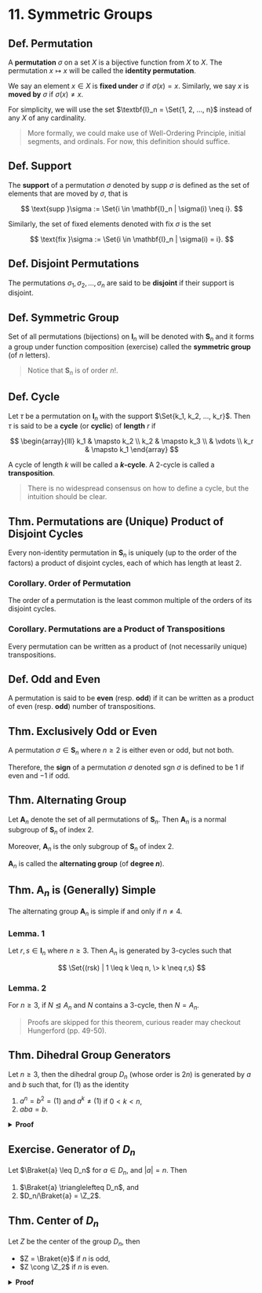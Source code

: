 # 11. Symmetric Groups

## Def. Permutation

A **permutation** $\sigma$ on a set $X$ is a bijective function from $X$ to $X$. The permutation $x \mapsto x$ will be called the **identity permutation**.

We say an element $x \in X$ is **fixed under** $\sigma$ if $\sigma(x) = x$. Similarly, we say $x$ is **moved by** $\sigma$ if $\sigma(x) \neq x$.

For simplicity, we will use the set $\textbf{I}_n = \Set{1, 2, ..., n}$ instead of any $X$ of any cardinality.

> More formally, we could make use of Well-Ordering Principle, initial segments, and ordinals. For now, this definition should suffice.

## Def. Support

The **support** of a permutation $\sigma$ denoted by $\text{supp }\sigma$ is defined as the set of elements that are moved by $\sigma$, that is

$$
\text{supp }\sigma := \Set{i \in \mathbf{I}_n | \sigma(i) \neq i}.
$$

Similarly, the set of fixed elements denoted with $\text{fix }\sigma$ is the set

$$
\text{fix }\sigma := \Set{i \in \mathbf{I}_n | \sigma(i) = i}.
$$

## Def. Disjoint Permutations

The permutations $\sigma_1, \sigma_2, ..., \sigma_n$ are said to be **disjoint** if their support is disjoint.

<!-- TODO: Disjoint cycles commute etc. -->

## Def. Symmetric Group

Set of all permutations (bijections) on $\textbf{I}_n$ will be denoted with $\textbf{S}_n$ and it forms a group under function composition (exercise) called the **symmetric group** (of $n$ letters).

> Notice that $\textbf{S}_n$ is of order $n!$.

## Def. Cycle

Let $\tau$ be a permutation on $\mathbf{I}_n$ with the support $\Set{k_1, k_2, ..., k_r}$. Then $\tau$ is said to be a **cycle** (or **cyclic**) of **length** $r$ if

$$
\begin{array}{lll}
k_1 & \mapsto k_2 \\
k_2 & \mapsto k_3 \\
    & \vdots \\
k_r & \mapsto k_1
\end{array}
$$

A cycle of length $k$ will be called a **$k$-cycle**. A $2$-cycle is called a **transposition**.

> There is no widespread consensus on how to define a cycle, but the intuition should be clear.

## Thm. Permutations are (Unique) Product of Disjoint Cycles

Every non-identity permutation in $\textbf{S}_n$ is uniquely (up to the order of the factors) a product of disjoint cycles, each of which has length at least $2$.

### Corollary. Order of Permutation

The order of a permutation is the least common multiple of the orders of its disjoint cycles.

### Corollary. Permutations are a Product of Transpositions

Every permutation can be written as a product of (not necessarily unique) transpositions.

## Def. Odd and Even

A permutation is said to be **even** (resp. **odd**) if it can be written as a product of even (resp. **odd**) number of transpositions.

## Thm. Exclusively Odd or Even

A permutation $\sigma \in \textbf{S}_n$ where $n \geq 2$ is either even or odd, but not both.

Therefore, the **sign** of a permutation $\sigma$ denoted $\text{sgn } \sigma$ is defined to be $1$ if even and $-1$ if odd.

## Thm. Alternating Group

Let $\textbf{A}_n$ denote the set of all permutations of $\textbf{S}_n$. Then $\textbf{A}_n$ is a normal subgroup of $\textbf{S}_n$ of index $2$.

Moreover, $\textbf{A}_n$ is the only subgroup of $\textbf{S}_n$ of index $2$.

$\textbf{A}_n$ is called the **alternating group** (of **degree $n$**).

## Thm. $\textbf{A}_n$ is (Generally) Simple

The alternating group $\textbf{A}_n$ is simple if and only if $n \neq 4$.

### Lemma. 1

Let $r,s \in \mathbf{I}_n$ where $n \geq 3$. Then $A_n$ is generated by $3$-cycles such that

$$
\Set{(rsk) | 1 \leq k \leq n, \> k \neq r,s}
$$

### Lemma. 2

For $n \geq 3$, if $N \trianglelefteq A_n$ and $N$ contains a $3$-cycle, then $N=A_n$.

> Proofs are skipped for this theorem, curious reader may checkout Hungerford (pp. 49-50).

## Thm. Dihedral Group Generators

Let $n \geq 3$, then the dihedral group $D_n$ (whose order is $2n$) is generated by $a$ and $b$ such that, for $(1)$ as the identity

1. $a^n = b^2 = (1)$ and $a^k \neq (1)$ if $0 < k < n$,
2. $aba = b$.

<details>
<summary><b>Proof</b></summary>
<br/>

> TODO:
</details>

## Exercise. Generator of $D_n$

Let $\Braket{a} \leq D_n$ for $a \in D_n$, and $|a|=n$. Then

1. $\Braket{a} \trianglelefteq D_n$, and
2. $D_n/\Braket{a} = \Z_2$.

## Thm. Center of $D_n$

Let $Z$ be the center of the group $D_n$, then

* $Z = \Braket{e}$ if $n$ is odd,
* $Z \cong \Z_2$ if $n$ is even.

<details>
<summary><b>Proof</b></summary>
<br/>

Exercise
</details>

